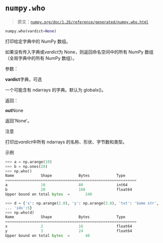 # `numpy.who`

> 原文：[`numpy.org/doc/1.26/reference/generated/numpy.who.html`](https://numpy.org/doc/1.26/reference/generated/numpy.who.html)

```py
numpy.who(vardict=None)
```

打印给定字典中的 NumPy 数组。

如果没有传入字典或*vardict*为 None，则返回命名空间中的所有 NumPy 数组（全局字典中的所有 NumPy 数组）。

参数：

**vardict**字典，可选

一个可能含有 ndarrays 的字典。默认为 globals()。

返回：

**out**None

返回'None'。

注意

打印出*vardict*中所有 ndarrays 的名称、形状、字节数和类型。

示例

```py
>>> a = np.arange(10)
>>> b = np.ones(20)
>>> np.who()
Name            Shape            Bytes            Type
===========================================================
a               10               80               int64
b               20               160              float64
Upper bound on total bytes  =       240 
```

```py
>>> d = {'x': np.arange(2.0), 'y': np.arange(3.0), 'txt': 'Some str',
... 'idx':5}
>>> np.who(d)
Name            Shape            Bytes            Type
===========================================================
x               2                16               float64
y               3                24               float64
Upper bound on total bytes  =       40 
```
